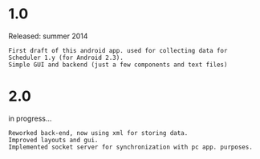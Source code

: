 # 1.0 
Released: summer 2014  
    
    First draft of this android app. used for collecting data for Scheduler 1.y (for Android 2.3).
    Simple GUI and backend (just a few components and text files)
    
# 2.0
in progress...

    Reworked back-end, now using xml for storing data. 
    Improved layouts and gui.
    Implemented socket server for synchronization with pc app. purposes.
    

